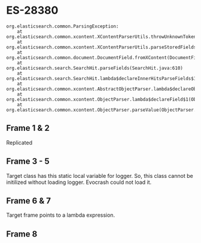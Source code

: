 # ES-28380
```
org.elasticsearch.common.ParsingException:
	at org.elasticsearch.common.xcontent.XContentParserUtils.throwUnknownToken(XContentParserUtils.java:67)
	at org.elasticsearch.common.xcontent.XContentParserUtils.parseStoredFieldsValue(XContentParserUtils.java:108)
	at org.elasticsearch.common.document.DocumentField.fromXContent(DocumentField.java:142)
	at org.elasticsearch.search.SearchHit.parseFields(SearchHit.java:610)
	at org.elasticsearch.search.SearchHit.lambda$declareInnerHitsParseFields$13(SearchHit.java:522)
	at org.elasticsearch.common.xcontent.AbstractObjectParser.lambda$declareObject$1(AbstractObjectParser.java:148)
	at org.elasticsearch.common.xcontent.ObjectParser.lambda$declareField$1(ObjectParser.java:214)
	at org.elasticsearch.common.xcontent.ObjectParser.parseValue(ObjectParser.java:314)
```

## Frame 1 & 2
Replicated

## Frame 3 - 5
Target class has this static local variable for logger. So, this class cannot be initilized without loading logger. Evocrash could not load it.

## Frame 6 & 7
Target frame points to a lambda expression.

## Frame 8
